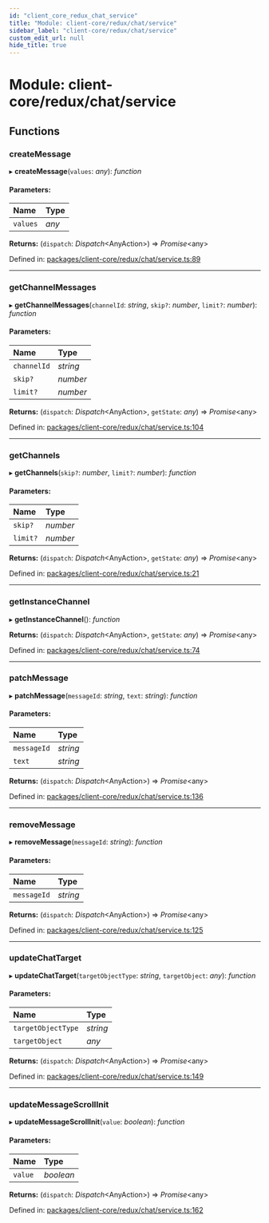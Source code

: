 ```yaml
---
id: "client_core_redux_chat_service"
title: "Module: client-core/redux/chat/service"
sidebar_label: "client-core/redux/chat/service"
custom_edit_url: null
hide_title: true
---
```


# Module: client-core/redux/chat/service

## Functions

### createMessage

▸ **createMessage**(`values`: *any*): *function*

#### Parameters:

Name | Type |
:------ | :------ |
`values` | *any* |

**Returns:** (`dispatch`: *Dispatch*<AnyAction\>) => *Promise*<any\>

Defined in: [packages/client-core/redux/chat/service.ts:89](https://github.com/xr3ngine/xr3ngine/blob/5a0f83ed8/packages/client-core/redux/chat/service.ts#L89)

___

### getChannelMessages

▸ **getChannelMessages**(`channelId`: *string*, `skip?`: *number*, `limit?`: *number*): *function*

#### Parameters:

Name | Type |
:------ | :------ |
`channelId` | *string* |
`skip?` | *number* |
`limit?` | *number* |

**Returns:** (`dispatch`: *Dispatch*<AnyAction\>, `getState`: *any*) => *Promise*<any\>

Defined in: [packages/client-core/redux/chat/service.ts:104](https://github.com/xr3ngine/xr3ngine/blob/5a0f83ed8/packages/client-core/redux/chat/service.ts#L104)

___

### getChannels

▸ **getChannels**(`skip?`: *number*, `limit?`: *number*): *function*

#### Parameters:

Name | Type |
:------ | :------ |
`skip?` | *number* |
`limit?` | *number* |

**Returns:** (`dispatch`: *Dispatch*<AnyAction\>, `getState`: *any*) => *Promise*<any\>

Defined in: [packages/client-core/redux/chat/service.ts:21](https://github.com/xr3ngine/xr3ngine/blob/5a0f83ed8/packages/client-core/redux/chat/service.ts#L21)

___

### getInstanceChannel

▸ **getInstanceChannel**(): *function*

**Returns:** (`dispatch`: *Dispatch*<AnyAction\>, `getState`: *any*) => *Promise*<any\>

Defined in: [packages/client-core/redux/chat/service.ts:74](https://github.com/xr3ngine/xr3ngine/blob/5a0f83ed8/packages/client-core/redux/chat/service.ts#L74)

___

### patchMessage

▸ **patchMessage**(`messageId`: *string*, `text`: *string*): *function*

#### Parameters:

Name | Type |
:------ | :------ |
`messageId` | *string* |
`text` | *string* |

**Returns:** (`dispatch`: *Dispatch*<AnyAction\>) => *Promise*<any\>

Defined in: [packages/client-core/redux/chat/service.ts:136](https://github.com/xr3ngine/xr3ngine/blob/5a0f83ed8/packages/client-core/redux/chat/service.ts#L136)

___

### removeMessage

▸ **removeMessage**(`messageId`: *string*): *function*

#### Parameters:

Name | Type |
:------ | :------ |
`messageId` | *string* |

**Returns:** (`dispatch`: *Dispatch*<AnyAction\>) => *Promise*<any\>

Defined in: [packages/client-core/redux/chat/service.ts:125](https://github.com/xr3ngine/xr3ngine/blob/5a0f83ed8/packages/client-core/redux/chat/service.ts#L125)

___

### updateChatTarget

▸ **updateChatTarget**(`targetObjectType`: *string*, `targetObject`: *any*): *function*

#### Parameters:

Name | Type |
:------ | :------ |
`targetObjectType` | *string* |
`targetObject` | *any* |

**Returns:** (`dispatch`: *Dispatch*<AnyAction\>) => *Promise*<any\>

Defined in: [packages/client-core/redux/chat/service.ts:149](https://github.com/xr3ngine/xr3ngine/blob/5a0f83ed8/packages/client-core/redux/chat/service.ts#L149)

___

### updateMessageScrollInit

▸ **updateMessageScrollInit**(`value`: *boolean*): *function*

#### Parameters:

Name | Type |
:------ | :------ |
`value` | *boolean* |

**Returns:** (`dispatch`: *Dispatch*<AnyAction\>) => *Promise*<any\>

Defined in: [packages/client-core/redux/chat/service.ts:162](https://github.com/xr3ngine/xr3ngine/blob/5a0f83ed8/packages/client-core/redux/chat/service.ts#L162)
